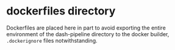 # dockerfiles directory
Dockerfiles are placed here in part to avoid exporting the entire environment of the dash-pipeline directory to the docker builder, `.dockerignore` files notwithstanding.